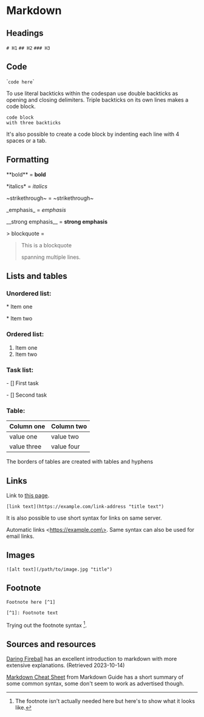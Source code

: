# Markdown

## Headings

`# H1`
`## H2`
`### H3`

## Code

\``code here`\`

To use literal backticks within the codespan use double backticks as opening and closing delimiters. Triple backticks on its own lines makes a code block.

```
code block
with three backticks
```

It's also possible to create a code block by indenting each line with 4 spaces or a tab.

## Formatting

\*\*bold\*\* = **bold**

\*italics\* = *italics*

\~strikethrough\~ = ~strikethrough~

\_emphasis\_ = _emphasis_

\_\_strong emphasis\_\_ = __strong emphasis__

\> blockquote =

> This is a blockquote
>
> spanning multiple lines.

## Lists and tables

### Unordered list:

\* Item one

\* Item two

### Ordered list:

1. Item one
2. Item two

### Task list:

\- \[\] First task

\- \[\] Second task

### Table:

|Column one|Column two|
|----------|----------|
|value one |value two |
|value three|value four|

The borders of tables are created with tables and hyphens

## Links

Link to [this page](https://github.com/rumnoodle/docs/blob/main/formatting-and-templating/markdown.md "markdown syntax document").

```
[link text](https://example.com/link-address "title text")
```

It is also possible to use short syntax for links on same server.

Automatic links \<https://example.com\>. Same syntax can also be used for email links.
## Images

```
![alt text](/path/to/image.jpg "title")
```

## Footnote

```
Footnote here [^1]

[^1]: Footnote text
```

Trying out the footnote syntax [^1].

[^1]: The footnote isn't actually needed here but here's to show what it looks like.

## Sources and resources

[Daring Fireball](https://daringfireball.net/projects/markdown/syntax "Daring fireball's markdown syntax page") has an excellent introduction to markdown with more extensive explanations. (Retrieved 2023-10-14)

[Markdown Cheat Sheet](https://www.markdownguide.org/cheat-sheet/ "Markdown Cheat Sheet") from Markdown Guide has a short summary of some common syntax, some don't seem to work as advertised though.
